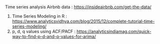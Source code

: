 Time series analysis
Airbnb data : https://insideairbnb.com/get-the-data/

1. Time Series Modeling in R : https://www.analyticsvidhya.com/blog/2015/12/complete-tutorial-time-series-modeling/
2. p, d, q values using ACF/PACF : https://analyticsindiamag.com/quick-way-to-find-p-d-and-q-values-for-arima/

